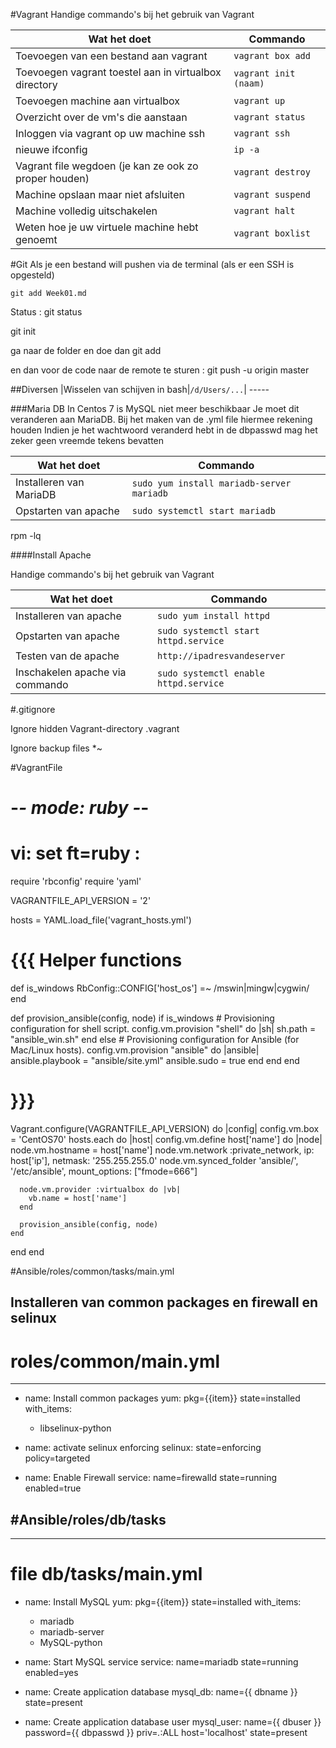 #Vagrant
Handige commando's bij het gebruik van Vagrant
 
 Wat het doet| Commando
 ----------| -------------------
 Toevoegen van een bestand aan vagrant| ```vagrant box add```
 Toevoegen vagrant toestel aan in virtualbox directory| ```vagrant init (naam)```
 Toevoegen machine aan virtualbox | ```vagrant up```
 Overzicht over de vm's die aanstaan | ```vagrant status```
 Inloggen via vagrant op uw machine ssh | ```vagrant ssh```
 nieuwe ifconfig | ```ip -a```
 Vagrant file wegdoen (je kan ze ook zo proper houden) | ```vagrant destroy```
 Machine opslaan maar niet afsluiten |```vagrant suspend```
 Machine volledig uitschakelen | ```vagrant halt```
 Weten hoe je uw virtuele machine hebt genoemt |  ```vagrant boxlist```

#Git
Als je een bestand will pushen via de terminal (als er een SSH is opgesteld)

```git add Week01.md```

Status : git status

git init

ga naar de folder en doe dan git add

en dan voor de code naar de remote te sturen : git push -u origin master

##Diversen
 <Opgelet : Bij het installeren zijn we erop gebotst dat je echt in de folder moet zitten om succes te hebben. Screenshot hiervan zal nog worden toegevoegd>
 |Wisselen van schijven in bash|``` /d/Users/... ```| -----
 
###Maria DB
In Centos 7 is MySQL niet meer beschikbaar
Je moet dit veranderen aan MariaDB.
Bij het maken van de .yml file hiermee rekening houden
Indien je het wachtwoord veranderd hebt in de dbpasswd mag het zeker geen vreemde tekens bevatten

 Wat het doet| Commando
 ----------| -------------------
 Installeren van MariaDB| ```sudo yum install mariadb-server mariadb```
 Opstarten van apache | ```sudo systemctl start mariadb```

rpm -lq

####Install Apache

Handige commando's bij het gebruik van Vagrant
 
 Wat het doet| Commando
 ----------| -------------------
 Installeren van apache| ```sudo yum install httpd```
 Opstarten van apache | ```sudo systemctl start httpd.service```
 Testen van de apache | ```http://ipadresvandeserver```
 Inschakelen apache via commando | ```sudo systemctl enable httpd.service```

#.gitignore

Ignore hidden Vagrant-directory
.vagrant

Ignore backup files
*~

#VagrantFile
# -*- mode: ruby -*-
# vi: set ft=ruby :

require 'rbconfig'
require 'yaml'

VAGRANTFILE_API_VERSION = '2'

hosts = YAML.load_file('vagrant_hosts.yml')

# {{{ Helper functions

def is_windows
  RbConfig::CONFIG['host_os'] =~ /mswin|mingw|cygwin/
end

def provision_ansible(config, node)
  if is_windows
    # Provisioning configuration for shell script.
    config.vm.provision "shell" do |sh|
      sh.path = "ansible_win.sh"
    end
  else
    # Provisioning configuration for Ansible (for Mac/Linux hosts).
    config.vm.provision "ansible" do |ansible|
      ansible.playbook = "ansible/site.yml"
      ansible.sudo = true
    end
  end
end

# }}}

Vagrant.configure(VAGRANTFILE_API_VERSION) do |config|
  config.vm.box = 'CentOS70'
  hosts.each do |host|
    config.vm.define host['name'] do |node|
      node.vm.hostname = host['name']
      node.vm.network :private_network,
        ip: host['ip'],
        netmask: '255.255.255.0'
      node.vm.synced_folder 'ansible/', '/etc/ansible', mount_options: ["fmode=666"] 

      node.vm.provider :virtualbox do |vb|
        vb.name = host['name']
      end

      provision_ansible(config, node)
    end
  end
end

#Ansible/roles/common/tasks/main.yml

Installeren van common packages en firewall en selinux
-------------------------------------------------------
# roles/common/main.yml
---
- name: Install common packages
  yum: pkg={{item}} state=installed
  with_items:
    - libselinux-python
    
- name: activate selinux enforcing
  selinux: state=enforcing policy=targeted

- name: Enable Firewall
  service: name=firewalld state=running enabled=true

#Ansible/roles/db/tasks
------------------------
---
# file db/tasks/main.yml
- name: Install MySQL
  yum: pkg={{item}} state=installed
  with_items:
    - mariadb
    - mariadb-server
    - MySQL-python

- name: Start MySQL service
  service: name=mariadb state=running enabled=yes

- name: Create application database
  mysql_db: name={{ dbname }} state=present

- name: Create application database user
  mysql_user: name={{ dbuser }} password={{ dbpasswd }}
                priv=*.*:ALL host='localhost' state=present


